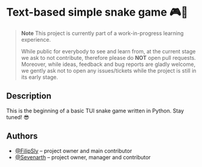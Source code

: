 # Text-based simple snake game :video_game::snake:

> **Note**
> This project is currently part of a work-in-progress learning experience. 
>
> While public for everybody to see and learn from, at the current stage we ask
> to not contribute, therefore please do **NOT** open pull requests. Moreover,
> while ideas, feedback and bug reports are gladly welcome, we gently ask not
> to open any issues/tickets while the project is still in its early stage. 

## Description

This is the beginning of a basic TUI snake game written in Python. Stay tuned!
:sunglasses:

## Authors

- [@FilipSly](https://github.com/FilipSly)
   – project owner and main contributor
- [@Sevenarth](https://github.com/Sevenarth)
   – project owner, manager and contributor

